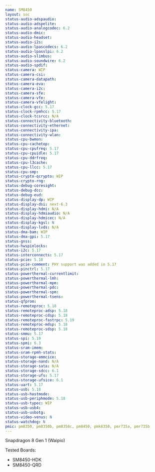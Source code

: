 ```yaml
---
name: SM8450
layout: soc
status-audio-adspaudio:
status-audio-adspelite:
status-audio-analogcodec: 6.2
status-audio-dmic:
status-audio-headset:
status-audio-i2s:
status-audio-lpascodecs: 6.2
status-audio-lpasslpi: 6.2
status-audio-slimbus:
status-audio-soundwire: 6.2
status-audio-spdif:
status-camera: WIP
status-camera-csi:
status-camera-datapath:
status-camera-eva:
status-camera-i2c:
status-camera-sfe:
status-camera-vfe:
status-camera-vfelight:
status-clock-gcc: 5.17
status-clock-rpmhcc: 5.17
status-clock-tcsrcc: N/A
status-connectivity-bluetooth:
status-connectivity-ethernet:
status-connectivity-ipa:
status-connectivity-wlan:
status-cpu-bwmon:
status-cpu-cachetop:
status-cpu-cpufreq: 5.17
status-cpu-cpuidle: 5.17
status-cpu-ddrfreq:
status-cpu-l3cache:
status-cpu-llcc: 5.17
status-cpu-smp:
status-crypto-qcrypto: WIP
status-crypto-rng:
status-debug-coresight:
status-debug-dcc:
status-debug-eud:
status-display-dp: WIP
status-display-dsi: next-6.3
status-display-hdmi: N/A
status-display-hdmiaudio: N/A
status-display-hdmicec: N/A
status-display-kgsl: N
status-display-lvds: N/A
status-dma-bam: WIP
status-dma-gpi: 5.17
status-gnss:
status-hwspinlocks:
status-i2c: 5.17
status-interconnects: 5.17
status-pcie: 5.18
status-pcie-comment: PHY support was added in 5.17
status-pinctrl: 5.17
status-powerthermal-currentlimit:
status-powerthermal-lmh:
status-powerthermal-mpm:
status-powerthermal-pdc:
status-powerthermal-spm:
status-powerthermal-tsens:
status-qfprom:
status-remoteproc: 5.18
status-remoteproc-adsp: 5.18
status-remoteproc-cdsp: 5.18
status-remoteproc-fastrpc: 5.19
status-remoteproc-mdsp: 5.18
status-remoteproc-sdsp: 5.18
status-smmu: 5.17
status-spi: 5.19
status-spmi: 6.3
status-sram-imem:
status-sram-rpmh-stats:
status-storage-emmcice:
status-storage-nand: N/A
status-storage-sata: N/A
status-storage-sdcc: 6.1
status-storage-ufs: 5.17
status-storage-ufsice: 6.1
status-uart: 5.17
status-usb: 5.18
status-usb-hostmode:
status-usb-periphmode: 5.18
status-usb-typec: WIP
status-usb-usb4:
status-usb-usbotg:
status-video-venus: N
status-watchdog: N
pmic: pm8350, pm8350b, pm8350c, pm8450, pmk8350, pmr735a, pmr735b
---
```

Snapdragon 8 Gen 1 (Waipio)

Tested Boards:
- SM8450-HDK
- SM8450-QRD
